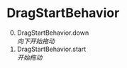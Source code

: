 # DragStartBehavior

0. DragStartBehavior.down  
   *向下开始拖动*
1. DragStartBehavior.start  
   *开始拖动*
